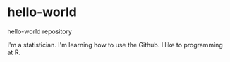 # hello-world
hello-world repository

I'm a statistician. I'm learning how to use the Github.
I like to programming at R.
